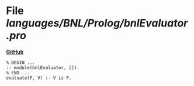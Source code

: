 # File _languages/BNL/Prolog/bnlEvaluator.pro_
**[GitHub](https://github.com/softlang/yas/blob/master/languages/BNL/Prolog/bnlEvaluator.pro)**
```
% BEGIN ...
:- module(bnlEvaluator, []).
% END ...
evaluate(F, V) :- V is F.
```

